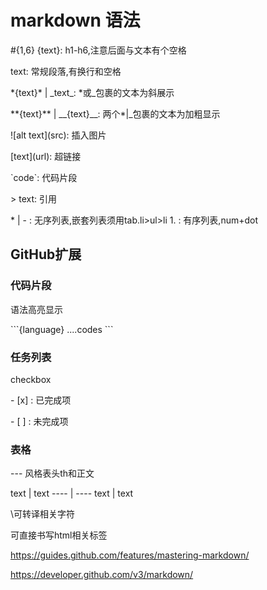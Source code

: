 # markdown 语法

#{1,6} {text}: h1-h6,注意后面与文本有个空格

text: 常规段落,有换行和空格

\*{text}\* | \_text\_: *或_包裹的文本为斜展示

\*\*{text}\*\* | \_\_{text}\_\_: 两个*|_包裹的文本为加粗显示

!\[alt text\]\(src\): 插入图片

\[text\]\(url\): 超链接

\`code\`: 代码片段

\> text: 引用

\* | \- : 无序列表,嵌套列表须用tab.li>ul>li
1\. : 有序列表,num+dot

## GitHub扩展
### 代码片段
语法高亮显示

\`\`\`{language}
....codes
\`\`\`

### 任务列表
checkbox

\- \[x\] : 已完成项

\- \[ \] : 未完成项

### 表格
--- 风格表头th和正文

text \| text 
---- \| ----
text \| text

\可转译相关字符

可直接书写html相关标签


https://guides.github.com/features/mastering-markdown/

https://developer.github.com/v3/markdown/
